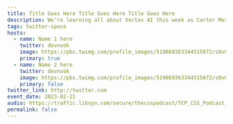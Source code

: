 ```yaml
---
title: Title Goes Here Title Goes Here Title Goes Here
description: We’re learning all about Vertex AI this week as Carter Morgan and Jay Jenkins Lorem ipsum dolor sit amet, consectetur adipiscing elit, sed do eiusmod tempor incididunt ut labore et dolore magna aliqua.
tags: twitter-space
hosts:
  - name: Name 1 here
    twitter: devnook
    image: https://pbs.twimg.com/profile_images/519869363344515072/s8vGg8fE_400x400.jpeg
    primary: true
  - name: Name 2 here
    twitter: devnook
    image: https://pbs.twimg.com/profile_images/519869363344515072/s8vGg8fE_400x400.jpeg
    primary: false
twitter_link: http://twitter.com
event_date: 2023-02-21
audio: https://traffic.libsyn.com/secure/thecsspodcast/TCP_CSS_Podcast__Episode_003_v2.0_FINAL.mp3?dest-id=1891556
permalink: false
---
```

